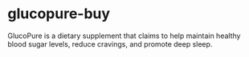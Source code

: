 # glucopure-buy
GlucoPure is a dietary supplement that claims to help maintain healthy blood sugar levels, reduce cravings, and promote deep sleep. 
